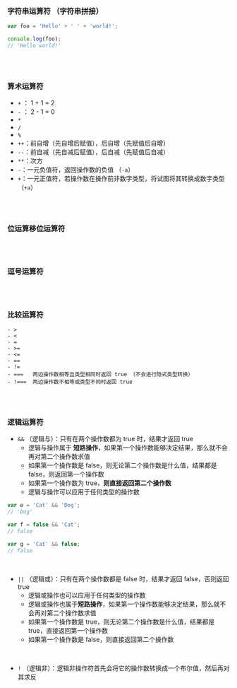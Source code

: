 ### 字符串运算符 （字符串拼接）

```javascript
var foo = 'Hello' + ' ' + 'world!';

console.log(foo);
// 'Hello world!'
```

<br>

<br>


### 算术运算符

- ```+``` ： 1 + 1 = 2
- ```-``` ： 2 - 1 = 0
- ```*```
- ```/```
- ```%```
- ``++``：前自增（先自增后赋值），后自增（先赋值后自增）
- ``--``：前自减（先自减后赋值），后自减（先赋值后自减）
- ``**``：次方
- ```-```：一元负值符，返回操作数的负值 （```-a```）
- ```+```：一元正值符，若操作数在操作前非数字类型，将试图将其转换成数字类型 （```+a```）


<br>

<br>

### 位运算移位运算符


<br>

<br>


### 逗号运算符

<br>

<br>

### 比较运算符

```
- >
- <
- =
- >=
- <=
- ==
- !=
- ===   两边操作数相等且类型相同时返回 true （不会进行隐式类型转换）
- !===  两边操作数不相等或类型不同时返回 true
```

<br>

<br>

### 逻辑运算符

- ```&&``` （逻辑与）：只有在两个操作数都为 true 时，结果才返回 true
    - 逻辑与操作属于 **短路操作**，如果第一个操作数能够决定结果，那么就不会再对第二个操作数求值
    - 如果第一个操作数是 false，则无论第二个操作数是什么值，结果都是 false，则返回第一个操作数
    - 如果第一个操作数为 true，**则直接返回第二个操作数**
    - 逻辑与操作可以应用于任何类型的操作数

```javascript
var e = 'Cat' && 'Dog';
// 'Dog'

var f = false && 'Cat';
// false

var g = 'Cat' && false;
// false
```

<br>

- ```||``` （逻辑或）：只有在两个操作数都是 false 时，结果才返回 false，否则返回 true
  - 逻辑或操作也可以应用于任何类型的操作数
  - 逻辑或操作也属于**短路操作**，如果第一个操作数能够决定结果，那么就不会再对第二个操作数求值
  - 如果第一个操作数是 true，则无论第二个操作数是什么值，结果都是 true，直接返回第一个操作数
  - 如果第一个操作数是 false，则直接返回第二个操作数

<br>

- ```!``` （逻辑非）：逻辑非操作符首先会将它的操作数转换成一个布尔值，然后再对其求反


<br>

<br>








